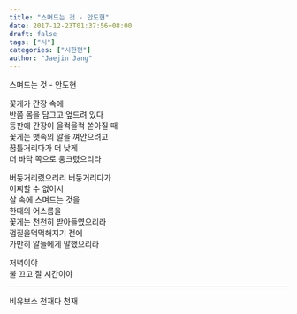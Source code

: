 ```yaml
---
title: "스며드는 것 - 안도현"
date: 2017-12-23T01:37:56+08:00
draft: false
tags: ["시"]
categories: ["시한편"]
author: "Jaejin Jang"
---
```


스며드는 것
                                               - 안도현

꽃게가 간장 속에<br>
반쯤 몸을 담그고 엎드려 있다<br>
등판에 간장이 울컥울컥 쏟아질 때<br>
꽃게는 뱃속의 알을 껴안으려고<br>
꿈틀거리다가 더 낮게<br>
더 바닥 쪽으로 웅크렸으리라

버둥거리렸으리리 버둥거리다가<br>
어찌할 수 없어서<br>
살 속에 스며드는 것을<br>
한때의 어스름을<br>
꽃게는 천천히 받아들였으리라<br>
껍질을먹먹해지기 전에<br>
가만히 알들에게 말했으리라

저녁이야<br>
불 끄고 잘 시간이야

---------------------------

비유보소 천재다 천재
